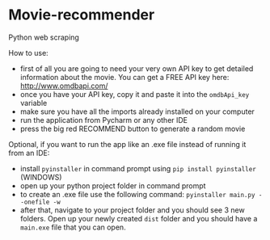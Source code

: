 # Movie-recommender
Python web scraping

How to use:
  - first of all you are going to need your very own API key to get detailed information about the movie. You can get a FREE API key here: http://www.omdbapi.com/
  - once you have your API key, copy it and paste it into the ```omdbApi_key``` variable
  - make sure you have all the imports already installed on your computer
  - run the application from Pycharm or any other IDE
  - press the big red RECOMMEND button to generate a random movie
    
Optional, if you want to run the app like an .exe file instead of running it from an IDE:
  - install ```pyinstaller``` in command prompt using ```pip install pyinstaller``` (WINDOWS)
  - open up your python project folder in command prompt
  - to create an .exe file use the following command: ```pyinstaller main.py --onefile -w```
  - after that, navigate to your project folder and you should see 3 new folders. Open up your newly created ```dist``` folder and you should have a ```main.exe``` file that you can open.
